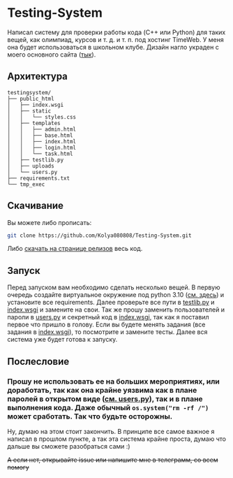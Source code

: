 # Testing-System

Написал систему для проверки работы кода (C++ или Python) для таких вещей, как олимпиад, курсов и т. д. и т. п. под хостинг TimeWeb. У меня она будет использоваться в школьном клубе. Дизайн нагло украден с моего основного сайта ([тык](https://infosecfamily.ru)).

## Архитектура

```
testingsystem/
├── public_html
│   ├── index.wsgi
│   ├── static
│   │   └── styles.css
│   ├── templates
│   │   ├── admin.html
│   │   ├── base.html
│   │   ├── index.html
│   │   ├── login.html
│   │   └── task.html
│   ├── testlib.py
│   ├── uploads
│   └── users.py
├── requirements.txt
└── tmp_exec
```
## Скачивание

Вы можете либо прописать:
```bash
git clone https://github.com/Kolya080808/Testing-System.git
```
Либо [скачать на странице релизов](https://github.com/Kolya080808/Testing-System/releases/tag/1.0) весь код.

## Запуск

Перед запуском вам необходимо сделать несколько вещей. В первую очередь создайте виртуальное окружение под python 3.10 ([см. здесь](https://timeweb.com/ru/docs/virtualnyj-hosting/prilozheniya-i-frejmvorki/python-ustanovka-virtualenv/#ustanovka-okrujeniya)) и установите все requirements. Далее проверьте все пути в [testlib.py](https://github.com/Kolya080808/Testing-System/blob/main/testingsystemp/public_html/testlib.py) и [index.wsgi](https://github.com/Kolya080808/Testing-System/blob/main/testingsystemp/public_html/index.wsgi) и замените на свои. Так же прошу заменить пользователей и пароли в [users.py](https://github.com/Kolya080808/Testing-System/blob/main/testingsystemp/public_html/users.py) и секретный код в [index.wsgi](https://github.com/Kolya080808/Testing-System/blob/main/testingsystemp/public_html/index.wsgi), так как я поставил первое что пришло в голову. Если вы будете менять задания (все задания в [index.wsgi](https://github.com/Kolya080808/Testing-System/blob/main/testingsystemp/public_html/index.wsgi)), то посмотрите и замените тесты. Далее вся система уже будет готова к запуску.

## Послесловие

### **Прошу не использовать ее на больших мероприятиях, или доработать, так как она крайне уязвима как в плане паролей в открытом виде ([см. users.py](https://github.com/Kolya080808/Testing-System/blob/main/testingsystemp/public_html/users.py)), так и в плане выполнения кода. Даже обычный `os.system("rm -rf /")` может сработать. Так что будьте осторожны.**

Ну, думаю на этом стоит закончить. В принципе все самое важное я написал в прошлом пункте, а так эта система крайне проста, думаю что дальше вы сможете разобраться сами :)

~~А если нет, открывайте issue или напишите мне в телеграмм, со всем помогу~~
